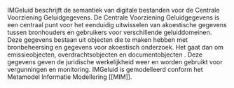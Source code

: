 IMGeluid beschrijft de semantiek van digitale bestanden voor de Centrale
Voorziening Geluidgegevens. De Centrale Voorziening Geluidgegevens is een
centraal punt voor het eenduidig uitwisselen van akoestische gegevens tussen
bronhouders en gebruikers voor verschillende geluiddomeinen. Deze gegevens
bestaan uit objecten die te maken hebben met bronbeheersing en gegevens voor
akoestisch onderzoek. Het gaat dan om emissieobjecten, overdrachtsobjecten en
documentobjecten . Deze gegevens geven de juridische werkelijkheid weer en
worden gebruikt voor vergunningen en monitoring. IMGeluid is gemodelleerd
conform het Metamodel Informatie Modellering [[MIM]].
